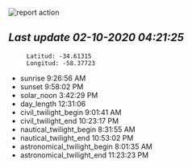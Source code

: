 ![report action](https://github.com/matiasz8/actions-for-reports/workflows/report%20action/badge.svg?branch=develop) 


## *****Last update 02-10-2020 04:21:25*****



		 Latitud: -34.61315
		 Longitud: -58.37723

 - sunrise 	 9:26:56 AM
 - sunset 	 9:58:02 PM
 - solar_noon 	 3:42:29 PM
 - day_length 	 12:31:06
 - civil_twilight_begin 	 9:01:41 AM
 - civil_twilight_end 	 10:23:17 PM
 - nautical_twilight_begin 	 8:31:55 AM
 - nautical_twilight_end 	 10:53:02 PM
 - astronomical_twilight_begin 	 8:01:35 AM
 - astronomical_twilight_end 	 11:23:23 PM
